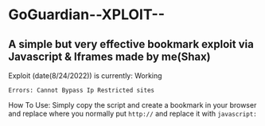 # GoGuardian--XPLOIT--
A simple but very effective bookmark exploit via Javascript &amp; Iframes made by me(Shax)
------------------------------------------------------------------------------------------
Exploit (date(8/24/2022)) is currently: Working
`````````````````````````````````````````````````
Errors: Cannot Bypass Ip Restricted sites
`````````````````````````````````````````````````
How To Use: Simply copy the script and create a bookmark in your browser and replace where you normally put ```http://``` and replace it with ```javascript:```
`````````````````````````````````````````````````
